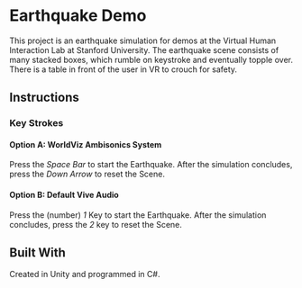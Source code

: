 # Earthquake Demo

This project is an earthquake simulation for demos at the Virtual Human Interaction Lab at Stanford University. The earthquake scene consists of many stacked boxes, which rumble on keystroke and eventually topple over. There is a table in front of the user in VR to crouch for safety.

## Instructions

### Key Strokes
#### Option A: WorldViz Ambisonics System
Press the *Space Bar* to start the Earthquake. After the simulation concludes, press the *Down Arrow* to reset the Scene.

#### Option B: Default Vive Audio
Press the (number) *1* Key to start the Earthquake. After the simulation concludes, press the *2* key to reset the Scene.

## Built With
Created in Unity and programmed in C#. 


